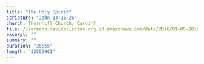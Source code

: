 ```yaml
---
title: "The Holy Spirit"
scripture: "John 14:15-26"
church: Thornhill Church, Cardiff
file: //sermons.davidollerton.org.s3.amazonaws.com/data/2016/01-05-2016.mp3
excerpt: ""
summary: ""
duration: "35:55"
length: "32555961"
---
```

